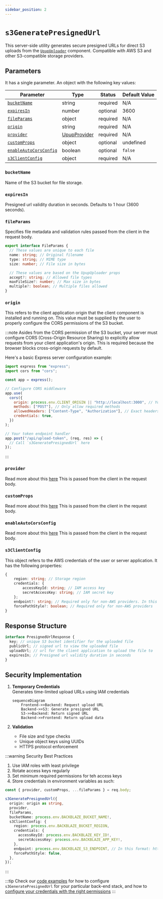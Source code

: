 ```yaml
---
sidebar_position: 2
---
```


# `s3GeneratePresignedUrl`

This server-side utility generates secure presigned URLs for direct S3 uploads from the [`UpupUploader`](/docs/category/upupuploader) component. Compatible with AWS S3 and other S3-compatible storage providers.

## Parameters

It has a single parameter. An object with the following key values:

| Parameter                                       | Type                                                                        | Status   | Default Value |
| ----------------------------------------------- | --------------------------------------------------------------------------- | -------- | ------------- |
| [`bucketName`](#bucketname)                     | string                                                                      | required | N/A           |
| [`expiresIn`](#expiresin)                       | number                                                                      | optional | 3600          |
| [`fileParams`](#fileparams)                     | object                                                                      | required | N/A           |
| [`origin`](#origin)                             | string                                                                      | required | N/A           |
| [`provider`](#provider)                         | [UpupProvider](/docs/api-reference/upupuploader/required-props.md#provider) | required | N/A           |
| [`customProps`](#customprops)                   | object                                                                      | optional | undefined     |
| [`enableAutoCorsConfig`](#enableautocorsconfig) | boolean                                                                     | optional | `false`       |
| [`s3ClientConfig`](#s3clientconfig)             | object                                                                      | required | N/A           |

### `bucketName`

Name of the S3 bucket for file storage.

### `expiresIn`

Presigned url validity duration in seconds. Defaults to 1 hour (3600 seconds).

<!-- :::tip
Not sure of how the upup package works, take a look at this [logic diagram](/docs/getting-started.md#logic-diagram) or the simplified version below:

```mermaid
sequenceDiagram
    Frontend->>Backend: Request upload URL
    Backend->>S3/Azure: Generate signed URL
    Backend->>Frontend: Return signed URL
    Frontend->>Cloud Storage: Direct upload using URL
    Cloud Storage->>Frontend: Upload confirmation
```

::: -->

### `fileParams`

Specifies file metadata and validation rules passed from the client in the request body.

```ts
export interface FileParams {
  // These values are unique to each file
  name: string; // Original filename
  type: string; // MIME type
  size: number; // File size in bytes

  // These values are based on the UpupUploader props
  accept?: string; // Allowed file types
  maxFileSize?: number; // Max size in bytes
  multiple?: boolean; // Multiple files allowed
}
```

### `origin`

This refers to the client application origin that the client component is installed and running on.
This value must be supplied by the user to properly configure the CORS permissions of the S3 bucket.

:::note
Asides from the CORS permission of the S3 bucket, your server must configure CORS (Cross-Origin Resource Sharing) to explicitly allow requests from your client application's origin. This is required because the browser blocks cross-origin requests by default.

Here's a basic Express server configuration example:

```javascript
import express from "express";
import cors from "cors";

const app = express();

// Configure CORS middleware
app.use(
  cors({
    origin: process.env.CLIENT_ORIGIN || "http://localhost:3000", // Your client's origin
    methods: ["POST"], // Only allow required methods
    allowedHeaders: ["Content-Type", "Authorization"], // Exact headers might vary based on your server setup
    credentials: true,
  })
);

// Your token endpoint handler
app.post("/api/upload-token", (req, res) => {
  // Call `s3GeneratePresignedUrl` here
});
```

:::

### `provider`

Read more about this [here](/docs/api-reference/upupuploader/required-props.md#provider)
This is passed from the client in the request body.

### `customProps`

Read more about this [here](/docs/api-reference/upupuploader/optional-props.md#customprops)
This is passed from the client in the request body.

### `enableAutoCorsConfig`

Read more about this [here](/docs/api-reference/upupuploader/optional-props.md#enableautocorsconfig)
This is passed from the client in the request body.

### `s3ClientConfig`

This object refers to the AWS credentials of the user or server application.
It has the following properties:

```ts
{
    region: string; // Storage region
    credentials: {
        accessKeyId: string; // IAM access key
        secretAccessKey: string; // IAM secret key
    };
    endpoint?: string; // Required only for non-AWS providers. In this format: https://...
    forcePathStyle?: boolean; // Required only for non-AWS providers
}
```

## Response Structure

```ts
interface PresignedUrlResponse {
  key; // unique S3 bucket identifier for the uploaded file
  publicUrl; // signed url to view the uploaded file
  uploadUrl; // url for the client application to upload the file to
  expiresIn; // Presigned url validity duration in seconds
}
```

## Security Implementation

1. **Temporary Credentials**  
   Generates time-limited upload URLs using IAM credentials

   ```mermaid
   sequenceDiagram
       Frontend->>Backend: Request upload URL
       Backend->>S3: Generate presigned URL
       S3->>Backend: Return signed URL
       Backend->>Frontend: Return upload data
   ```

2. **Validation**
   - File size and type checks
   - Unique object keys using UUIDs
   - HTTPS protocol enforcement

:::warning Security Best Practices

1. Use IAM roles with least privilege
2. Rotate access keys regularly
3. Set minimum required permissions for teh access keys
4. Store credentials in environment variables as such:

```ts
const { provider, customProps, ...fileParams } = req.body;

s3GeneratePresignedUrl({
  origin: origin as string,
  provider,
  fileParams,
  bucketName: process.env.BACKBLAZE_BUCKET_NAME!,
  s3ClientConfig: {
    region: process.env.BACKBLAZE_BUCKET_REGION,
    credentials: {
      accessKeyId: process.env.BACKBLAZE_KEY_ID!,
      secretAccessKey: process.env.BACKBLAZE_APP_KEY!,
    },
    endpoint: process.env.BACKBLAZE_S3_ENDPOINT, // In this format: https://...
    forcePathStyle: false,
  },
});
```

:::

:::tip
Check our [code examples](/docs/code-examples.md) for how to configure `s3GeneratePresignedUrl` for your particular back-end stack, and how to [configure your credentials with the right permissions](/docs/credentials-configuration.md)
:::
